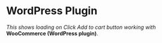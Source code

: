 # WordPress Plugin
*This shows loading on Click Add to cart button working with* **WooCommerce (WordPress plugin)**.